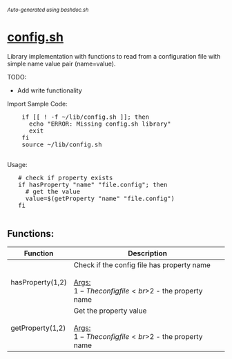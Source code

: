 <small><i>Auto-generated using bashdoc.sh</i></small>
# [config.sh](../config.sh)

Library implementation with functions to read from a configuration file
with simple name value pair (name=value).

TODO:
- Add write functionality

Import Sample Code:
  <pre>
    if [[ ! -f ~/lib/config.sh ]]; then
      echo "ERROR: Missing config.sh library"
      exit
    fi
    source ~/lib/config.sh
  </pre>
 
Usage:
 <pre>
   # check if property exists
   if hasProperty "name" "file.config"; then
     # get the value
     value=$(getProperty "name" "file.config")
   fi
 </pre>


## Functions:
| Function | Description |
|----------|-------------|
| hasProperty($1,$2) | Check if the config file has property name  <br><br><u>Args:</u><br>$1 - The config file <br>$2 - the property name <br> |
| getProperty($1,$2) | Get the property value  <br><br><u>Args:</u><br>$1 - The config file <br>$2 - the property name <br> |
